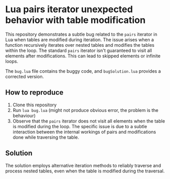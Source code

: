 # Lua pairs iterator unexpected behavior with table modification

This repository demonstrates a subtle bug related to the `pairs` iterator in Lua when tables are modified during iteration.  The issue arises when a function recursively iterates over nested tables and modifies the tables within the loop. The standard `pairs` iterator isn't guaranteed to visit all elements after modifications. This can lead to skipped elements or infinite loops.

The `bug.lua` file contains the buggy code, and `bugSolution.lua` provides a corrected version.

## How to reproduce
1. Clone this repository
2. Run `lua bug.lua` (might not produce obvious error, the problem is the behaviour)
3. Observe that the `pairs` iterator does not visit all elements when the table is modified during the loop.  The specific issue is due to a subtle interaction between the internal workings of pairs and modifications done while traversing the table.

## Solution
The solution employs alternative iteration methods to reliably traverse and process nested tables, even when the table is modified during the traversal.